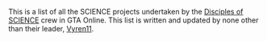 This is a list of all the SCIENCE projects undertaken by the [Disciples of SCIENCE](https://socialclub.rockstargames.com/crew/disciples_of_science) crew in GTA Online. This list is written and updated by none other than their leader, [Vyren11](https://socialclub.rockstargames.com/member/vyren11). 
